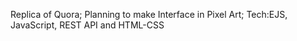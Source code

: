 Replica of Quora;
Planning to make Interface in Pixel Art;
Tech:EJS, JavaScript, REST API and HTML-CSS
